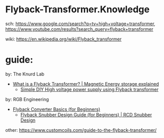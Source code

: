 # Flyback-Transformer.Knowledge
sch: https://www.google.com/search?q=tv+high+voltage+transformer, https://www.youtube.com/results?search_query=flyback+transformer

wiki: https://en.wikipedia.org/wiki/Flyback_transformer

# guide:
by: The Knurd Lab
- [What is a Flyback Transformer? | Magnetic Energy storage explained](https://youtu.be/VfSc15_XjiQ)
  - [Simple DIY High voltage power supply using Flyback transformer](https://youtu.be/_V_dtfKd4Y0)

by: RGB Engineering
- [Flyback Converter Basics (for Beginners)](https://youtu.be/4HQli7sg9V4)
  - [Flyback Snubber Design Guide (for Beginners) | RCD Snubber Design](https://youtu.be/3xYXGORIprk) 

other:
https://www.customcoils.com/guide-to-the-flyback-transformer/
